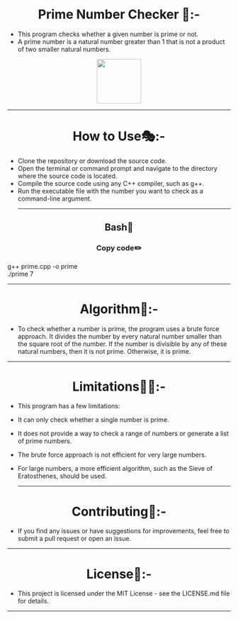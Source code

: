 <h1 align="center" >Prime Number Checker 🔢:-</h1>

- This program checks whether a given number is prime or not.
- A prime number is a natural number greater than 1 that is not a product of two smaller natural numbers.

<div align="center" >
<img height="100" wedith="100" src="https://res.cloudinary.com/practicaldev/image/fetch/s--it7aWv4F--/c_limit%2Cf_auto%2Cfl_progressive%2Cq_66%2Cw_880/https://dev-to-uploads.s3.amazonaws.com/uploads/articles/rjdim9k4525gck7ko2hk.gif"></div>
<hr>
<h1 align="center" >How to Use🎭:-</h1>

- Clone the repository or download the source code.
- Open the terminal or command prompt and navigate to the directory where the source code is located.
- Compile the source code using any C++ compiler, such as g++.
- Run the executable file with the number you want to check as a command-line argument.<hr>
<h2 align="center" >Bash📖</h2>
<h3 align="center" >Copy code✏️</h3>

g++ prime.cpp -o prime<br>
./prime 7<br>
<hr>
<h1 align="center" >Algorithm📖:-</h1>

- To check whether a number is prime, the program uses a brute force approach. It divides the number by every natural number smaller than the square root of the number. If the number is divisible by any of these natural numbers, then it is not prime. Otherwise, it is prime.
<hr>
<h1 align="center" >Limitations👩‍💻:-</h1>

- This program has a few limitations:

- It can only check whether a single number is prime.
-  It does not provide a way to check a range of numbers or generate a list of prime numbers.
- The brute force approach is not efficient for very large numbers.
-  For large numbers, a more efficient algorithm, such as the Sieve of Eratosthenes, should be used.<hr>
<h1 align="center" >Contributing👬:-</h1>

- If you find any issues or have suggestions for improvements, feel free to submit a pull request or open an issue.
<hr>
<h1 align="center" >License📙:-</h1>

- This project is licensed under the MIT License - see the LICENSE.md file for details.
<hr>



